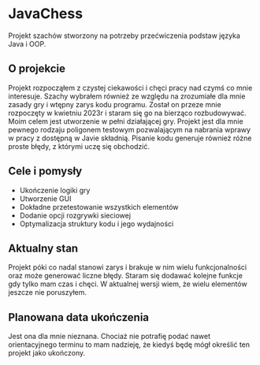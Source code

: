 # JavaChess

Projekt szachów stworzony na potrzeby przećwiczenia podstaw języka Java i OOP.

## O projekcie

Projekt rozpocząłem z czystej ciekawości i chęci pracy nad czymś co mnie interesuje.
Szachy wybrałem również ze względu na zrozumiałe dla mnie zasady gry i wtępny zarys kodu programu.
Został on przeze mnie rozpoczęty w kwietniu 2023r i staram się go na bierząco rozbudowywać. 
Moim celem jest utworzenie w pełni działającej gry. 
Projekt jest dla mnie pewnego rodzaju poligonem testowym pozwalającym na nabrania wprawy w pracy z dostępną w Javie składnią.
Pisanie kodu generuje również różne proste błędy, z którymi uczę się obchodzić.

## Cele i pomysły

- Ukończenie logiki gry
- Utworzenie GUI
- Dokładne przetestowanie wszystkich elementów
- Dodanie opcji rozgrywki sieciowej
- Optymalizacja struktury kodu i jego wydajności

## Aktualny stan

Projekt póki co nadal stanowi zarys i brakuje w nim wielu funkcjonalności oraz może generować liczne błędy. 
Staram się dodawać kolejne funkcje gdy tylko mam czas i chęci.
W aktualnej wersji wiem, że wielu elementów jeszcze nie poruszyłem.

## Planowana data ukończenia

Jest ona dla mnie nieznana. Chociaż nie potrafię podać nawet orientacyjnego terminu to mam nadzieję, że kiedyś będę mógł określić ten projekt jako ukończony.
